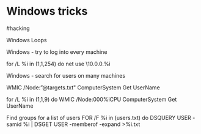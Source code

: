 # Windows tricks
#hacking

Windows Loops

Windows - try to log into every machine

for /L %i in (1,1,254) do net use \\10.0.0.%i

Windows - search for users on many machines

WMIC /Node:”@targets.txt" ComputerSystem Get UserName

for /L %i in (1,1,9) do WMIC /Node:000%iCPU ComputerSystem Get UserName

Find groups for a list of users
FOR /F %i in (users.txt) do DSQUERY USER -samid %i | DSGET USER -memberof -expand >%i.txt
